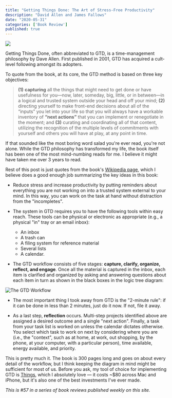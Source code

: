 ```yaml
---
title: "Getting Things Done: The Art of Stress-Free Productivity"
description: "David Allen and James Fallows"
date: "2020-05-31"
categories: ['Book Review']
published: true
---
```


![](./gtd-cover.jpg)

Getting Things Done, often abbreviated to GTD, is a time-management philosophy by Dave Allen. First published in 2001, GTD has acquired a cult-level following amongst its adopters.

To quote from the book, at its core, the GTD method is based on three key objectives: 

> **(1)** **capturing** all the things that might need to get done or have usefulness for you—now, later, someday, big, little, or in between—in a logical and trusted system outside your head and off your mind; 
**(2)** directing yourself to make front-end decisions about all of the “inputs” you let into your life so that you will always have a workable inventory of **“next actions”** that you can implement or renegotiate in the moment; and 
**(3)** curating and coordinating all of that content, utilizing the recognition of the multiple levels of commitments with yourself and others you will have at play, at any point in time.

If that sounded like the most boring word salad you're ever read, you're not alone. While the GTD philosophy has transformed my life, the book itself has been one of the most mind-numbing reads for me. I believe it might have taken me over 3 years to read.

Rest of this post is just quotes from the book's [Wikipedia page](https://en.wikipedia.org/wiki/Getting_Things_Done), which I believe does a good enough job summarizing the key ideas in this book:

* Reduce stress and increase productivity by putting reminders about everything you are not working on into a trusted system external to your mind. In this way, you can work on the task at hand without distraction from the "incompletes".

* The system in GTD requires you to have the following tools within easy reach. These tools can be physical or electronic as appropriate (e.g., a physical "in" tray or an email inbox):
  - An inbox
  - A trash can
  - A filing system for reference material
  - Several lists
  - A calendar.

* The GTD workflow consists of five stages: **capture, clarify, organize, reflect, and engage**. Once all the material is captured in the inbox, each item is clarified and organized by asking and answering questions about each item in turn as shown in the black boxes in the logic tree diagram:

![The GTD Workflow](./gtd.png)

* The most important thing I took away from GTD is the "2-minute rule": if it can be done in less than 2 minutes, just do it now. If not, file it away.

* As a last step, **reflection** occurs. Multi-step projects identified above are assigned a desired outcome and a single "next action". Finally, a task from your task list is worked on unless the calendar dictates otherwise. You select which task to work on next by considering where you are (i.e., the "context", such as at home, at work, out shopping, by the phone, at your computer, with a particular person), time available, energy available, and priority.

This is pretty much it. The book is 300 pages long and goes on about every detail of the workflow, but I think keeping the diagram in mind  might be sufficient for most of us. Before you ask, my tool of choice for implementing GTD is [Things](https://culturedcode.com/things/), which I absolutely love — it costs ~$80 across Mac and iPhone, but it's also one of the best investments I've ever made.

_This is #57 in a series of book reviews published weekly on this site._